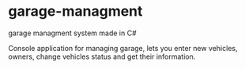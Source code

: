 # garage-managment
 garage managment system made in C#
 
Console application for managing garage, lets you enter new vehicles, owners, change vehicles status and get their information.
